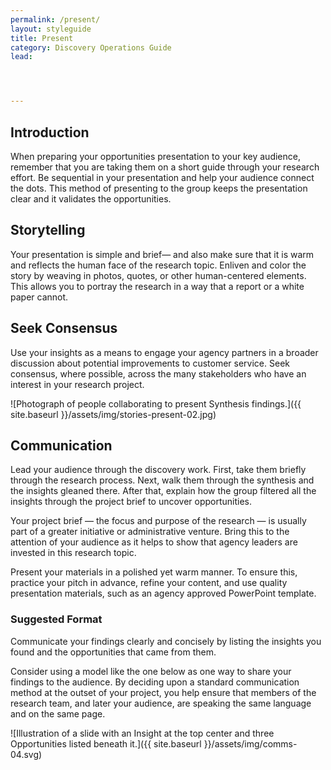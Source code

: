 ```yaml
---
permalink: /present/
layout: styleguide
title: Present
category: Discovery Operations Guide
lead:




---
```


## Introduction

When preparing your opportunities presentation to your key audience, remember that you are taking them on a short guide through your research effort. Be sequential in your presentation and help your audience connect the dots. This method of presenting to the group keeps the presentation clear and it validates the opportunities.

## Storytelling

Your presentation is simple and brief— and also make sure that it is warm and reflects the human face of the research topic. Enliven and color the story by weaving in photos, quotes, or other human-centered elements. This allows you to portray the research in a way that a report or a white paper cannot.

## Seek Consensus

Use your insights as a means to engage your agency partners in a broader discussion about potential improvements to customer service. Seek consensus, where possible, across the many stakeholders who have an interest in your research project.

![Photograph of people collaborating to present Synthesis findings.]({{ site.baseurl }}/assets/img/stories-present-02.jpg)

## Communication

Lead your audience through the discovery work. First, take them briefly through the research process. Next, walk them through the synthesis and the insights gleaned there. After that, explain how the group filtered all the insights through the project brief to uncover opportunities.

Your project brief — the focus and purpose of the research — is usually part of a greater initiative or administrative venture. Bring this to the attention of your audience as it helps to show that agency leaders are invested in this research topic.

Present your materials in a polished yet warm manner. To ensure this, practice your pitch in advance, refine your content, and use quality presentation materials, such as an agency approved PowerPoint template.

### Suggested Format

Communicate your findings clearly and concisely by listing the insights you found and the opportunities that came from them.

Consider using a model like the one below as one way to share your findings to the audience. By deciding upon a standard communication method at the outset of your project, you help ensure that members of the research team, and later your audience, are speaking the same language and on the same page.

![Illustration of a slide with an Insight at the top center and three Opportunities listed beneath it.]({{ site.baseurl }}/assets/img/comms-04.svg)
